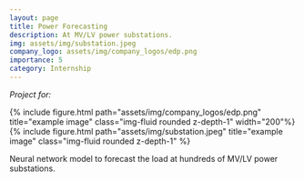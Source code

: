 ```yaml
---
layout: page
title: Power Forecasting
description: At MV/LV power substations.
img: assets/img/substation.jpeg
company_logo: assets/img/company_logos/edp.png
importance: 5
category: Internship
---
```


<div class="row justify-content-sm-center">
    <div class="col-sm mt-2 mt-md-0">
        <p><i>Project for:</i></p>
        {% include figure.html path="assets/img/company_logos/edp.png" title="example image" class="img-fluid rounded z-depth-1" width="200"%}
    </div>
    <div class="col-sm mt-10 mt-md-2">
        {% include figure.html path="assets/img/substation.jpeg" title="example image" class="img-fluid rounded z-depth-1" %}
    </div>
</div>

Neural network model to forecast the load at hundreds of MV/LV power substations.
